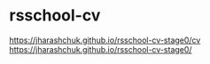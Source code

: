 # rsschool-cv

https://jharashchuk.github.io/rsschool-cv-stage0/cv
https://jharashchuk.github.io/rsschool-cv-stage0/
